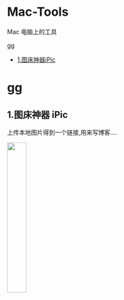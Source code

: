 # Mac-Tools
Mac 电脑上的工具

[gg](#gg)
- [1.图床神器iPic](##1.图床神器iPic)

# gg
## 1.图床神器 iPic

上传本地图片得到一个链接,用来写博客....

<img src="https://ws4.sinaimg.cn/large/006tNc79gy1fiuvdo0t0hj30dg0co0t3.jpg" width=30% />



